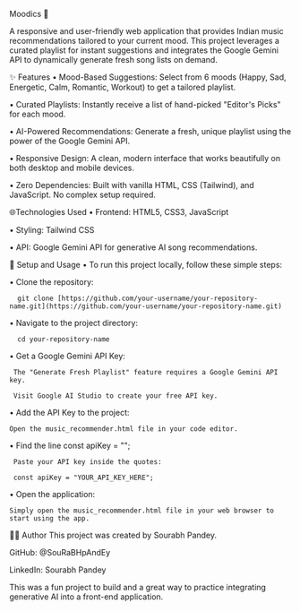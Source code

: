 Moodics 🎵

A responsive and user-friendly web application that provides Indian music recommendations tailored to your current mood. This project leverages a curated playlist for instant suggestions and integrates the Google Gemini API to dynamically generate fresh song lists on demand.

✨ Features
  • Mood-Based Suggestions: Select from 6 moods (Happy, Sad, Energetic, Calm, Romantic, Workout) to get a tailored playlist.

  • Curated Playlists: Instantly receive a list of hand-picked "Editor's Picks" for each mood.

  • AI-Powered Recommendations: Generate a fresh, unique playlist using the power of the Google Gemini API.

  • Responsive Design: A clean, modern interface that works beautifully on both desktop and mobile devices.

  • Zero Dependencies: Built with vanilla HTML, CSS (Tailwind), and JavaScript. No complex setup required.

🌐Technologies Used
  • Frontend: HTML5, CSS3, JavaScript

  • Styling: Tailwind CSS

  • API: Google Gemini API for generative AI song recommendations.

🚀 Setup and Usage
  • To run this project locally, follow these simple steps:

  • Clone the repository:

      git clone [https://github.com/your-username/your-repository-name.git](https://github.com/your-username/your-repository-name.git)




• Navigate to the project directory:

      cd your-repository-name




• Get a Google Gemini API Key:

     The "Generate Fresh Playlist" feature requires a Google Gemini API key.

     Visit Google AI Studio to create your free API key.

• Add the API Key to the project:

    Open the music_recommender.html file in your code editor.

• Find the line const apiKey = "";

     Paste your API key inside the quotes:

     const apiKey = "YOUR_API_KEY_HERE";




• Open the application:

    Simply open the music_recommender.html file in your web browser to start using the app.

👨‍💻 Author
This project was created by Sourabh Pandey.

GitHub: @SouRaBHpAndEy

LinkedIn: Sourabh Pandey

This was a fun project to build and a great way to practice integrating generative AI into a front-end application.
